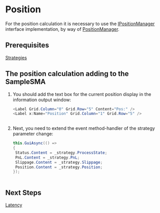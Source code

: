 # Position

For the position calculation it is necessary to use the [IPositionManager](xref:StockSharp.Algo.Positions.IPositionManager) interface implementation, by way of [PositionManager](xref:StockSharp.Algo.Positions.PositionManager).

## Prerequisites

[Strategies](../strategies.md)

## The position calculation adding to the SampleSMA

1. You should add the text box for the current position display in the information output window:

   ```cs
   <Label Grid.Column="0" Grid.Row="5" Content="Pos:" />
   <Label x:Name="Position" Grid.Column="1" Grid.Row="5" />
   						
   ```
2. Next, you need to extend the event method\-handler of the strategy parameter change:

   ```cs
   this.GuiAsync(() =>
   {
   	Status.Content = _strategy.ProcessState;
   	PnL.Content = _strategy.PnL;
   	Slippage.Content = _strategy.Slippage;
   	Position.Content = _strategy.Position;
   });
   						
   ```

## Next Steps

[Latency](latency.md)
